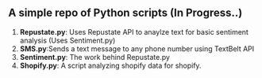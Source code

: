 ## A simple repo of Python scripts (In Progress..)

1. **Repustate.py**: Uses Repustate API to anaylze text for basic sentiment analysis (Uses Sentiment.py)
1. **SMS.py**:Sends a text message to any phone number using TextBelt API
1. **Sentiment.py**: The work behind Repustate.py
1. **Shopify.py**: A script analyzing shopify data for shopify.
